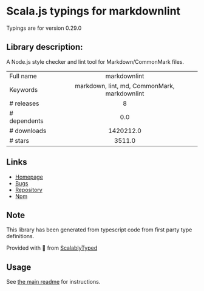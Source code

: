
# Scala.js typings for markdownlint

Typings are for version 0.29.0

## Library description:
A Node.js style checker and lint tool for Markdown/CommonMark files.

|                    |                 |
| ------------------ | :-------------: |
| Full name          | markdownlint |
| Keywords           | markdown, lint, md, CommonMark, markdownlint |
| # releases         | 8 |
| # dependents       | 0.0 |
| # downloads        | 1420212.0 |
| # stars            | 3511.0 |

## Links
- [Homepage](https://github.com/DavidAnson/markdownlint)
- [Bugs](https://github.com/DavidAnson/markdownlint/issues)
- [Repository](https://github.com/DavidAnson/markdownlint)
- [Npm](https://www.npmjs.com/package/markdownlint)
    


## Note
This library has been generated from typescript code from first party type definitions.

Provided with :purple_heart: from [ScalablyTyped](https://github.com/oyvindberg/ScalablyTyped)

## Usage
See [the main readme](../../readme.md) for instructions.


